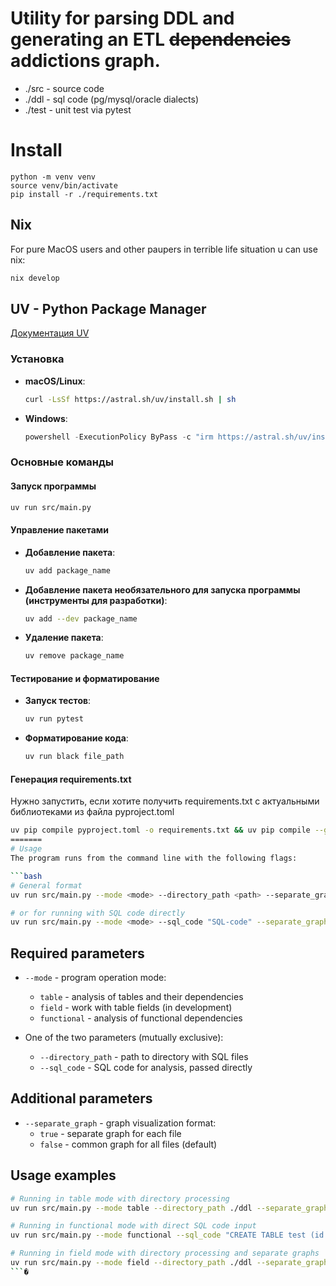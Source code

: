 ﻿# Utility for parsing DDL and generating an ETL ~~dependencies~~ addictions graph.

* ./src - source code
* ./ddl - sql code (pg/mysql/oracle dialects)
* ./test - unit test via pytest


# Install
```python4
python -m venv venv
source venv/bin/activate
pip install -r ./requirements.txt
```
## Nix
For pure MacOS users and other paupers in terrible life situation u can use nix:
```bash
nix develop
```
## UV - Python Package Manager

[Документация UV](https://docs.astral.sh/uv/)

### Установка
- **macOS/Linux**:
  ```bash
  curl -LsSf https://astral.sh/uv/install.sh | sh
  ```
- **Windows**:
  ```powershell
  powershell -ExecutionPolicy ByPass -c "irm https://astral.sh/uv/install.ps1 | iex"
  ```

### Основные команды

#### Запуск программы
```bash
uv run src/main.py
```

#### Управление пакетами
- **Добавление пакета**:
  ```bash
  uv add package_name
  ```
- **Добавление пакета необязательного для запуска программы (инструменты для разработки)**:
  ```bash
  uv add --dev package_name
  ```
- **Удаление пакета**:
  ```bash
  uv remove package_name
  ```

#### Тестирование и форматирование
- **Запуск тестов**:
  ```bash
  uv run pytest
  ```
- **Форматирование кода**:
  ```bash
  uv run black file_path
  ```

#### Генерация requirements.txt

Нужно запустить, если хотите получить requirements.txt с актуальными библиотеками из файла pyproject.toml

```bash
uv pip compile pyproject.toml -o requirements.txt && uv pip compile --group dev >> requirements.txt
=======
# Usage
The program runs from the command line with the following flags:

```bash
# General format
uv run src/main.py --mode <mode> --directory_path <path> --separate_graph <true|false>

# or for running with SQL code directly
uv run src/main.py --mode <mode> --sql_code "SQL-code" --separate_graph <true|false>
```

## Required parameters

- `--mode` - program operation mode:
  - `table` - analysis of tables and their dependencies
  - `field` - work with table fields (in development)
  - `functional` - analysis of functional dependencies

- One of the two parameters (mutually exclusive):
  - `--directory_path` - path to directory with SQL files
  - `--sql_code` - SQL code for analysis, passed directly

## Additional parameters

- `--separate_graph` - graph visualization format:
  - `true` - separate graph for each file
  - `false` - common graph for all files (default)

## Usage examples

```bash
# Running in table mode with directory processing
uv run src/main.py --mode table --directory_path ./ddl --separate_graph false

# Running in functional mode with direct SQL code input
uv run src/main.py --mode functional --sql_code "CREATE TABLE test (id int);" --separate_graph false

# Running in field mode with directory processing and separate graphs
uv run src/main.py --mode field --directory_path ./ddl --separate_graph true
```�
